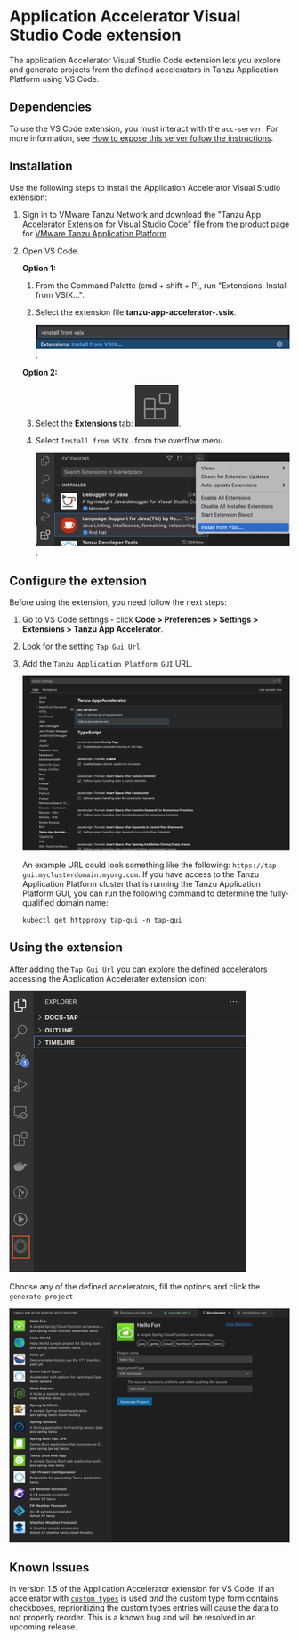 # Application Accelerator Visual Studio Code extension

The application Accelerator Visual Studio Code extension lets you explore and generate projects
from the defined accelerators in Tanzu Application Platform using VS Code.

## <a id="dependencies"></a> Dependencies
<!-- TODO Is this still needed for this section?? -->
To use the VS Code extension, you must interact with the `acc-server`. For more
information, see [How to expose this server follow the instructions](../cli-plugins/accelerator/overview.md#server-api-connections).

## <a id="vs-code-app-accel-install"></a> Installation

Use the following steps to install the Application Accelerator Visual Studio extension:

1. Sign in to VMware Tanzu Network and download the "Tanzu App Accelerator Extension for Visual Studio Code" file from the product page for [VMware Tanzu Application Platform](https://network.tanzu.vmware.com/products/tanzu-application-platform).

2. Open VS Code.

    **Option 1:**

    1. From the Command Palette (cmd + shift + P), run "Extensions: Install from VSIX...".

    2. Select the extension file **tanzu-app-accelerator-<VERSION>.vsix**.

        ![The Command palette is open and Extensions: Install from VSIX appears in the drop-down menu.](../images/vscode-install1.png).

    **Option 2:**

    3. Select the **Extensions** tab: ![The extensions tab icon.](../images/vscode-install2.png).

    4. Select `Install from VSIX…` from the overflow menu.

        ![The VS Code interface extensions page overflow menu is open with Install from VSIX... highlighted.](../images/vscode-install3.png).

## <a id="configure-the-extension"></a> Configure the extension

Before using the extension, you need follow the next steps:

1. Go to VS Code settings - click **Code > Preferences > Settings > Extensions > Tanzu App Accelerator**.

2. Look for the setting `Tap Gui Url`.

3. Add the `Tanzu Application Platform GUI` URL.

   ![The Server Configure Setting page is open with the acc server URL highlighted](../images/acc-server-config.png)

    An example URL could look something like the following: `https://tap-gui.myclusterdomain.myorg.com`. If you have access to the Tanzu Application Platform cluster that is running the Tanzu Application Platform GUI, you can run the following command to determine the fully-qualified domain name:
    ```
    kubectl get httpproxy tap-gui -n tap-gui
    ```

## <a id="using-the-extension"></a> Using the extension

After adding the `Tap Gui Url` you can explore the defined accelerators
accessing the Application Accelerater extension icon:

![The explorer panel is open, the TIMELINE drop-down is selected, and the Demo Types icon is highlighted.](../images/app-accelerators-vscode-icon.png)

Choose any of the defined accelerators, fill the options and click  the `generate project`

![The accelerator tab is open to the Hello Fun accelerator form. The text boxes display example text and the Generate Project button is highlighted.](../images/acc-form.png)

## <a id="app-acclerator-known-issues"></a> Known Issues
In version 1.5 of the Application Accelerator extension for VS Code, if an accelerator with [`custom types`](creating-accelerators/custom-types.hbs.md) is used _and_ the custom type form contains checkboxes, reprioritizing the custom types entries will cause the data to not properly reorder. This is a known bug and will be resolved in an upcoming release.
